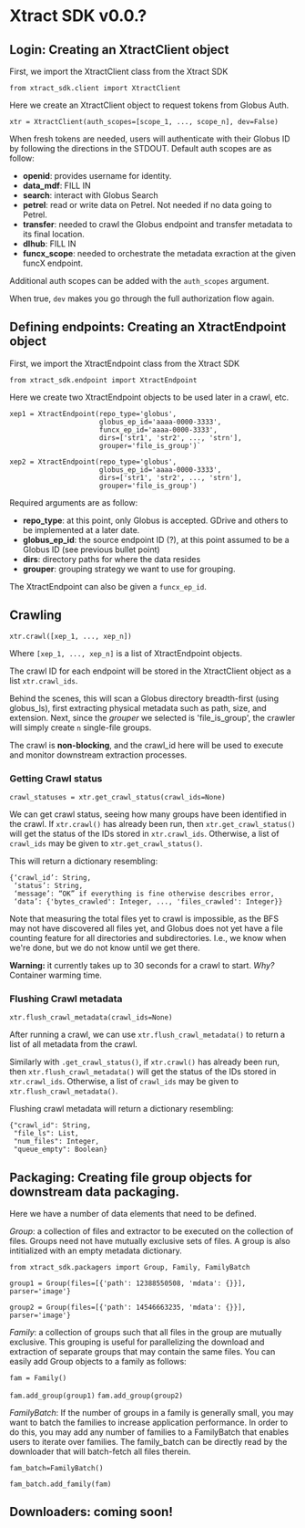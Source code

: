 # Xtract SDK v0.0.?

## Login: Creating an XtractClient object

First, we import the XtractClient class from the Xtract SDK

`from xtract_sdk.client import XtractClient`

Here we create an XtractClient object to request tokens from Globus Auth.

`xtr = XtractClient(auth_scopes=[scope_1, ..., scope_n], dev=False)`

When fresh tokens are needed, users will authenticate with their Globus ID by following the directions in the STDOUT. Default auth scopes are as follow:

* **openid**: provides username for identity.
* **data_mdf**: FILL IN
* **search**: interact with Globus Search
* **petrel**: read or write data on Petrel. Not needed if no data going to Petrel.
* **transfer**: needed to crawl the Globus endpoint and transfer metadata to its final location.
* **dlhub**: FILL IN
* **funcx_scope**: needed to orchestrate the metadata exraction at the given funcX endpoint.

Additional auth scopes can be added with the `auth_scopes` argument.

When true, `dev` makes you go through the full authorization flow again.

## Defining endpoints: Creating an XtractEndpoint object

First, we import the XtractEndpoint class from the Xtract SDK

`from xtract_sdk.endpoint import XtractEndpoint`

Here we create two XtractEndpoint objects to be used later in a crawl, etc.
```
xep1 = XtractEndpoint(repo_type='globus',
                      globus_ep_id='aaaa-0000-3333',
                      funcx_ep_id='aaaa-0000-3333',
                      dirs=['str1', 'str2', ..., 'strn'], 
                      grouper='file_is_group')`

xep2 = XtractEndpoint(repo_type='globus',
                      globus_ep_id='aaaa-0000-3333',
                      dirs=['str1', 'str2', ..., 'strn'], 
                      grouper='file_is_group')
```


Required arguments are as follow:
* **repo_type**: at this point, only Globus is accepted. GDrive and others to be implemented at a later date.
* **globus_ep_id**: the source endpoint ID (?), at this point assumed to be a Globus ID (see previous bullet point)
* **dirs**: directory paths for where the data resides
* **grouper**: grouping strategy we want to use for grouping.

The XtractEndpoint can also be given a `funcx_ep_id`.

## Crawling

`xtr.crawl([xep_1, ..., xep_n])`

Where `[xep_1, ..., xep_n]` is a list of XtractEndpoint objects.

The crawl ID for each endpoint will be stored in the XtractClient object as a list `xtr.crawl_ids`.

Behind the scenes, this will scan a Globus directory breadth-first (using globus_ls), first extracting physical metadata such as path, size, and extension. Next, since the *grouper* we selected is 'file_is_group', the crawler will simply create `n` single-file groups. 

The crawl is **non-blocking**, and the crawl_id here will be used to execute and monitor downstream extraction processes. 

### Getting Crawl status

`crawl_statuses = xtr.get_crawl_status(crawl_ids=None)`

We can get crawl status, seeing how many groups have been identified in the crawl. If `xtr.crawl()` has already been run, then `xtr.get_crawl_status()` will get the status of the IDs stored in `xtr.crawl_ids`. Otherwise, a list of `crawl_ids` may be given to `xtr.get_crawl_status()`.

This will return a dictionary resembling: 
```
{‘crawl_id’: String,
 ‘status’: String, 
 ‘message’: “OK” if everything is fine otherwise describes error,
 ‘data’: {'bytes_crawled': Integer, ..., 'files_crawled': Integer}}
```

Note that measuring the total files yet to crawl is impossible, as the BFS may not have discovered all files yet, and Globus does not yet have a file counting feature for all directories and subdirectories. I.e., we know when we're done, but we do not know until we get there. 

**Warning:** it currently takes up to 30 seconds for a crawl to start. *Why?* Container warming time. 

### Flushing Crawl metadata

`xtr.flush_crawl_metadata(crawl_ids=None)`

After running a crawl, we can use `xtr.flush_crawl_metadata()` to return a list of all metadata from the crawl. 

Similarly with `.get_crawl_status()`, if `xtr.crawl()` has already been run, then `xtr.flush_crawl_metadata()` will get the status of the IDs stored in `xtr.crawl_ids`. Otherwise, a list of `crawl_ids` may be given to `xtr.flush_crawl_metadata()`.

Flushing crawl metadata will return a dictionary resembling:
```
{"crawl_id": String,
 "file_ls": List,
 "num_files": Integer,
 "queue_empty": Boolean}
```

## Packaging: Creating file group objects for downstream data packaging. 

Here we have a number of data elements that need to be defined.

*Group*: a collection of files and extractor to be executed on the collection of files. Groups need not have mutually exclusive
sets of files. A group is also intitialized with an empty metadata dictionary. 

`from xtract_sdk.packagers import Group, Family, FamilyBatch`

`group1 = Group(files=[{'path': 12388550508, 'mdata': {}}], parser='image'}`

`group2 = Group(files=[{'path': 14546663235, 'mdata': {}}], parser='image'}`

*Family*: a collection of groups such that all files in the group are mutually exclusive. This grouping is useful for 
parallelizing the download and extraction of separate groups that may contain the  same files. You can easily add Group
objects to a family as follows: 

`fam = Family()`

`fam.add_group(group1)`
`fam.add_group(group2)`


*FamilyBatch*: If the number of groups in a family is generally small, you may want to batch the families to increase application 
performance. In order to do this, you may add any number of families to a FamilyBatch that enables users to iterate 
over families. The family_batch can be directly read by the downloader that will batch-fetch all files therein. 

`fam_batch=FamilyBatch()`

`fam_batch.add_family(fam)`

## Downloaders: coming soon! 
